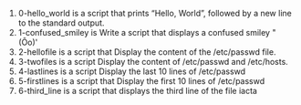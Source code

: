 1. 0-hello_world is a script that prints “Hello, World”, followed by a new line to the standard output.
2. 1-confused_smiley is Write a script that displays a confused smiley "(Ôo)'
3. 2-hellofile is a script that Display the content of the /etc/passwd file.
4. 3-twofiles is a script Display the content of /etc/passwd and /etc/hosts.
5. 4-lastlines is a script Display the last 10 lines of /etc/passwd
6. 5-firstlines is a script that Display the first 10 lines of /etc/passwd
7. 6-third_line is a script that displays the third line of the file iacta
